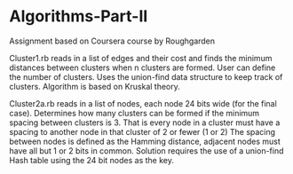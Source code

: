 # Algorithms-Part-II
Assignment based on Coursera course by Roughgarden

Cluster1.rb reads in a list of edges and their cost and finds the minimum distances between clusters when n clusters are formed. User can define the number of clusters. Uses the union-find data structure to keep track of clusters. Algorithm is based on 
Kruskal theory. 

Cluster2a.rb reads in a list of nodes, each node 24 bits wide (for the final case). Determines how many clusters can be formed if the minimum spacing between clusters is 3. That is every node in a cluster must have a spacing to another node in that cluster of 
2 or fewer (1 or 2) The spacing between nodes is defined as the Hamming distance, adjacent nodes must have all but 1 or 2 bits 
in common. Solution requires the use of a union-find Hash table using the 24 bit nodes as the key. 
